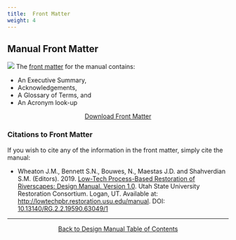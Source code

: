 ```yaml
---
title:  Front Matter
weight: 4
---
```


## Manual Front Matter

<a href="https://usu.box.com/s/2ggngvl83zpvuohsj1b1t25mh6n11m0n"><img class="float-right" src="{{ site.baseurl }}/assets/images/covers/Chap0_150.png"></a>
The [front matter](https://usu.box.com/s/2ggngvl83zpvuohsj1b1t25mh6n11m0n) for the manual contains:
- An Executive Summary, 
- Acknowledgements, 
- A Glossary of Terms, and 
- An Acronym look-up 

<div align="center">
	<a class="hollow button" href="https://usu.box.com/s/2ggngvl83zpvuohsj1b1t25mh6n11m0n"> Download Front Matter <i class="fa fa-file-pdf-o" aria-hidden="true"></i></a>
</div>



### Citations to Front Matter

If you wish to cite any of the information in the front matter, simply cite the manual:
- <a href=""><i class="fa fa-file-pdf-o" aria-hidden="true"></i></a> Wheaton J.M., Bennett S.N., Bouwes, N., Maestas J.D. and Shahverdian S.M. (Editors). 2019. [Low-Tech Process-Based Restoration of Riverscapes: Design Manual. Version 1.0](http://dx.doi.org/10.13140/RG.2.2.19590.63049/1). Utah State University Restoration Consortium. Logan, UT. Available at: http://lowtechpbr.restoration.usu.edu/manual. DOI: [10.13140/RG.2.2.19590.63049/1](http://dx.doi.org/10.13140/RG.2.2.19590.63049/1)

------
<div align="center">
	<a class="hollow button" href="{{ site.baseurl }}/manual"><i class="fa fa-arrow-circle-left" aria-hidden="true"></i>  Back to Design Manual Table of Contents <i class="fa fa-book" aria-hidden="true"></i></a>  
</div>

